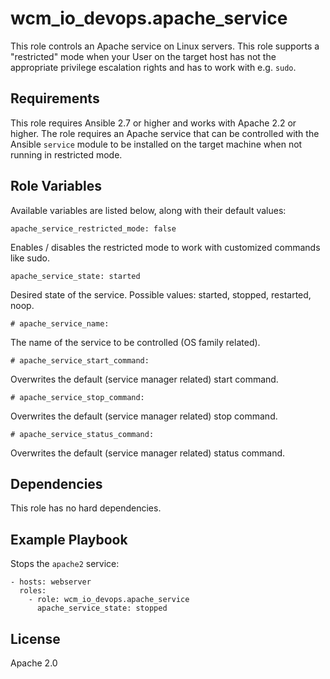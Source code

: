# wcm_io_devops.apache_service

This role controls an Apache service on Linux servers. This role
supports a "restricted" mode when your User on the target host has not
the appropriate privilege escalation rights and has to work with e.g.
`sudo`.

## Requirements

This role requires Ansible 2.7 or higher and works with Apache 2.2 or
higher. The role requires an Apache service that can be controlled with
the Ansible `service` module to be installed on the target machine when
not running in restricted mode.

## Role Variables

Available variables are listed below, along with their default values:

    apache_service_restricted_mode: false

Enables / disables the restricted mode to work with customized commands like sudo.

    apache_service_state: started

Desired state of the service. Possible values: started, stopped, restarted, noop.

    # apache_service_name:

The name of the service to be controlled (OS family related).

    # apache_service_start_command:

Overwrites the default (service manager related) start command.

    # apache_service_stop_command:

Overwrites the default (service manager related) stop command.

    # apache_service_status_command:

Overwrites the default (service manager related) status command.

## Dependencies

This role has no hard dependencies.

## Example Playbook

Stops the `apache2` service:

	- hosts: webserver
	  roles:
	    - role: wcm_io_devops.apache_service
	      apache_service_state: stopped

## License

Apache 2.0
